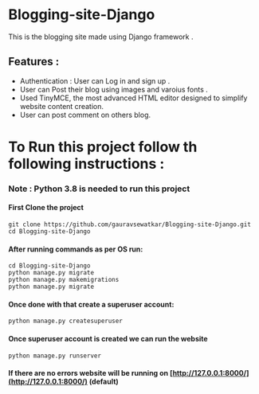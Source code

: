 # Blogging-site-Django
This is the blogging site made using Django framework . 

## Features :
* Authentication : User can Log in and sign up .
* User can Post their blog using images and varoius fonts .
* Used TinyMCE, the most advanced  HTML editor designed to simplify website content creation.
* User can post comment on others blog.



# To Run this project follow th following instructions :

### **Note** : Python 3.8 is needed to run this project


#### First Clone the project

```
git clone https://github.com/gauravsewatkar/Blogging-site-Django.git
cd Blogging-site-Django
```
#### After running commands as per OS run:
```
cd Blogging-site-Django
python manage.py migrate
python manage.py makemigrations
python manage.py migrate
```

#### Once done with that create a superuser account:
```
python manage.py createsuperuser
```

#### Once superuser account is created we can run the website
```
python manage.py runserver
```

#### If there are no errors website will be running on [http://127.0.0.1:8000/](http://127.0.0.1:8000/) (default)

